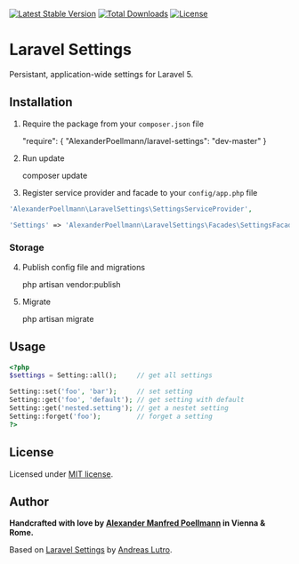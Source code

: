 [![Latest Stable Version](https://poser.pugx.org/AlexanderPoellmann/laravel-settings/v/stable.svg)](https://packagist.org/packages/AlexanderPoellmann/laravel-settings)
[![Total Downloads](https://poser.pugx.org/AlexanderPoellmann/laravel-settings/downloads.svg)](https://packagist.org/packages/AlexanderPoellmann/laravel-settings)
[![License](https://poser.pugx.org/AlexanderPoellmann/laravel-settings/license.svg)](https://packagist.org/packages/AlexanderPoellmann/laravel-settings)

# Laravel Settings

Persistant, application-wide settings for Laravel 5.

## Installation

1. Require the package from your `composer.json` file

	"require": {
		"AlexanderPoellmann/laravel-settings": "dev-master"
	}

2. Run update

    composer update

3. Register service provider and facade to your `config/app.php` file

```php
'AlexanderPoellmann\LaravelSettings\SettingsServiceProvider',

'Settings' => 'AlexanderPoellmann\LaravelSettings\Facades\SettingsFacade',
```

### Storage

4. Publish config file and migrations

	php artisan vendor:publish

5. Migrate

	php artisan migrate

## Usage

```php
<?php
$settings = Setting::all();		// get all settings

Setting::set('foo', 'bar');		// set setting
Setting::get('foo', 'default'); // get setting with default
Setting::get('nested.setting'); // get a nestet setting
Setting::forget('foo');			// forget a setting
?>
```

## License

Licensed under [MIT license](http://opensource.org/licenses/MIT).

## Author

**Handcrafted with love by [Alexander Manfred Poellmann](http://twitter.com/AMPoellmann) in Vienna &amp; Rome.**

Based on [Laravel Settings](https://github.com/anlutro/laravel-settings) by [Andreas Lutro](http://www.lutro.me).